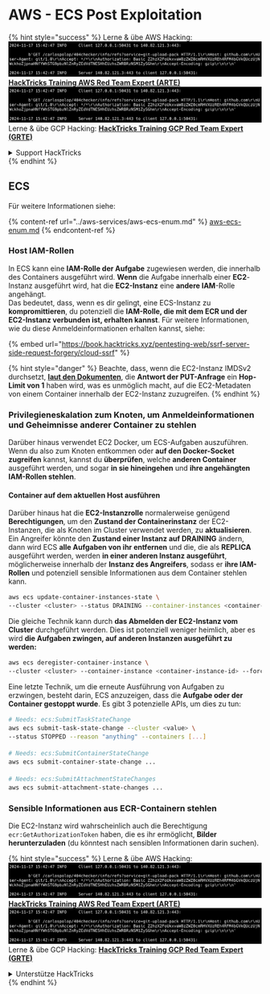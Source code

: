# AWS - ECS Post Exploitation

{% hint style="success" %}
Lerne & übe AWS Hacking:<img src="../../../.gitbook/assets/image (1).png" alt="" data-size="line">[**HackTricks Training AWS Red Team Expert (ARTE)**](https://training.hacktricks.xyz/courses/arte)<img src="../../../.gitbook/assets/image (1).png" alt="" data-size="line">\
Lerne & übe GCP Hacking: <img src="../../../.gitbook/assets/image (2).png" alt="" data-size="line">[**HackTricks Training GCP Red Team Expert (GRTE)**<img src="../../../.gitbook/assets/image (2).png" alt="" data-size="line">](https://training.hacktricks.xyz/courses/grte)

<details>

<summary>Support HackTricks</summary>

* Überprüfe die [**Abonnementpläne**](https://github.com/sponsors/carlospolop)!
* **Tritt der** 💬 [**Discord-Gruppe**](https://discord.gg/hRep4RUj7f) oder der [**Telegram-Gruppe**](https://t.me/peass) bei oder **folge** uns auf **Twitter** 🐦 [**@hacktricks\_live**](https://twitter.com/hacktricks\_live)**.**
* **Teile Hacking-Tricks, indem du PRs zu den** [**HackTricks**](https://github.com/carlospolop/hacktricks) und [**HackTricks Cloud**](https://github.com/carlospolop/hacktricks-cloud) GitHub-Repos einreichst.

</details>
{% endhint %}

## ECS

Für weitere Informationen siehe:

{% content-ref url="../aws-services/aws-ecs-enum.md" %}
[aws-ecs-enum.md](../aws-services/aws-ecs-enum.md)
{% endcontent-ref %}

### Host IAM-Rollen

In ECS kann eine **IAM-Rolle der Aufgabe** zugewiesen werden, die innerhalb des Containers ausgeführt wird. **Wenn** die Aufgabe innerhalb einer **EC2**-Instanz ausgeführt wird, hat die **EC2-Instanz** eine **andere IAM**-Rolle angehängt.\
Das bedeutet, dass, wenn es dir gelingt, eine ECS-Instanz zu **kompromittieren**, du potenziell die **IAM-Rolle, die mit dem ECR und der EC2-Instanz verbunden ist, erhalten kannst**. Für weitere Informationen, wie du diese Anmeldeinformationen erhalten kannst, siehe:

{% embed url="https://book.hacktricks.xyz/pentesting-web/ssrf-server-side-request-forgery/cloud-ssrf" %}

{% hint style="danger" %}
Beachte, dass, wenn die EC2-Instanz IMDSv2 durchsetzt, [**laut den Dokumenten**](https://docs.aws.amazon.com/AWSEC2/latest/UserGuide/instance-metadata-v2-how-it-works.html), die **Antwort der PUT-Anfrage** ein **Hop-Limit von 1** haben wird, was es unmöglich macht, auf die EC2-Metadaten von einem Container innerhalb der EC2-Instanz zuzugreifen.
{% endhint %}

### Privilegieneskalation zum Knoten, um Anmeldeinformationen und Geheimnisse anderer Container zu stehlen

Darüber hinaus verwendet EC2 Docker, um ECS-Aufgaben auszuführen. Wenn du also zum Knoten entkommen oder **auf den Docker-Socket zugreifen** kannst, kannst du **überprüfen**, welche **anderen Container** ausgeführt werden, und sogar **in sie hineingehen** und **ihre angehängten IAM-Rollen stehlen**.

#### Container auf dem aktuellen Host ausführen

Darüber hinaus hat die **EC2-Instanzrolle** normalerweise genügend **Berechtigungen**, um den **Zustand der Containerinstanz** der EC2-Instanzen, die als Knoten im Cluster verwendet werden, zu **aktualisieren**. Ein Angreifer könnte den **Zustand einer Instanz auf DRAINING** ändern, dann wird ECS **alle Aufgaben von ihr entfernen** und die, die als **REPLICA** ausgeführt werden, werden **in einer anderen Instanz ausgeführt**, möglicherweise innerhalb der **Instanz des Angreifers**, sodass er **ihre IAM-Rollen** und potenziell sensible Informationen aus dem Container stehlen kann.
```bash
aws ecs update-container-instances-state \
--cluster <cluster> --status DRAINING --container-instances <container-instance-id>
```
Die gleiche Technik kann durch **das Abmelden der EC2-Instanz vom Cluster** durchgeführt werden. Dies ist potenziell weniger heimlich, aber es wird **die Aufgaben zwingen, auf anderen Instanzen ausgeführt zu werden:**
```bash
aws ecs deregister-container-instance \
--cluster <cluster> --container-instance <container-instance-id> --force
```
Eine letzte Technik, um die erneute Ausführung von Aufgaben zu erzwingen, besteht darin, ECS anzuzeigen, dass die **Aufgabe oder der Container gestoppt wurde**. Es gibt 3 potenzielle APIs, um dies zu tun:
```bash
# Needs: ecs:SubmitTaskStateChange
aws ecs submit-task-state-change --cluster <value> \
--status STOPPED --reason "anything" --containers [...]

# Needs: ecs:SubmitContainerStateChange
aws ecs submit-container-state-change ...

# Needs: ecs:SubmitAttachmentStateChanges
aws ecs submit-attachment-state-changes ...
```
### Sensible Informationen aus ECR-Containern stehlen

Die EC2-Instanz wird wahrscheinlich auch die Berechtigung `ecr:GetAuthorizationToken` haben, die es ihr ermöglicht, **Bilder herunterzuladen** (du könntest nach sensiblen Informationen darin suchen).

{% hint style="success" %}
Lerne & übe AWS Hacking:<img src="../../../.gitbook/assets/image (1).png" alt="" data-size="line">[**HackTricks Training AWS Red Team Expert (ARTE)**](https://training.hacktricks.xyz/courses/arte)<img src="../../../.gitbook/assets/image (1).png" alt="" data-size="line">\
Lerne & übe GCP Hacking: <img src="../../../.gitbook/assets/image (2).png" alt="" data-size="line">[**HackTricks Training GCP Red Team Expert (GRTE)**<img src="../../../.gitbook/assets/image (2).png" alt="" data-size="line">](https://training.hacktricks.xyz/courses/grte)

<details>

<summary>Unterstütze HackTricks</summary>

* Überprüfe die [**Abonnementpläne**](https://github.com/sponsors/carlospolop)!
* **Tritt der** 💬 [**Discord-Gruppe**](https://discord.gg/hRep4RUj7f) oder der [**Telegram-Gruppe**](https://t.me/peass) bei oder **folge** uns auf **Twitter** 🐦 [**@hacktricks\_live**](https://twitter.com/hacktricks\_live)**.**
* **Teile Hacking-Tricks, indem du PRs zu den** [**HackTricks**](https://github.com/carlospolop/hacktricks) und [**HackTricks Cloud**](https://github.com/carlospolop/hacktricks-cloud) GitHub-Repos einreichst.

</details>
{% endhint %}
